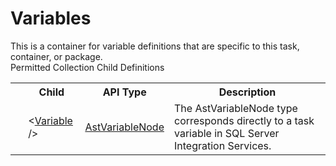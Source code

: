 # Variables

<div class="LanguageSummary"><div class ="SummaryItem">This is a container for variable definitions that are specific to this task, container, or package.</div></div><div class="SchemaBindingGroup"><div class="SchemaBindingGroupHeader">Permitted Collection Child Definitions</div><table id="SchemaBindingList" class="SchemaBindingList"><tbody><tr><th class="SchemaBindingIconColumnHeader">&nbsp;</th><th class="SchemaBindingNameColumnHeader">Child</th><th class="SchemaBindingTypeColumnHeader">API Type</th><th class="SchemaBindingSummaryColumnHeader">Description</th></tr><tr class="cd0"><td class="SchemaBindingIcon"><div class="NotRequired" /></td><td class="SchemaBindingName"><span class="punc">&lt;</span><a href=../api-reference/Varigence.Languages.Biml.Task.AstVariableNode.html">Variable</a><span class="punc"> /&gt;</span></td><td class="SchemaBindingType"><a href="Varigence.Languages.Biml.Task.AstVariableNode.html">AstVariableNode</a></td><td class="SchemaBindingSummary">The AstVariableNode type corresponds directly to a task variable in SQL Server Integration Services.</td></tr></tbody></table></div>